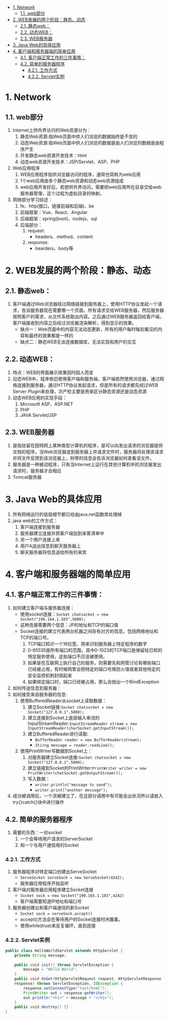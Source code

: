 
<!-- TOC -->

- [1. Network](#1-network)
  - [1.1. web部分](#11-web部分)
- [2. WEB发展的两个阶段：静态、动态](#2-web发展的两个阶段静态动态)
  - [2.1. 静态web：](#21-静态web)
  - [2.2. 动态WEB：](#22-动态web)
  - [2.3. WEB服务器](#23-web服务器)
- [3. Java Web的具体应用](#3-java-web的具体应用)
- [4. 客户端和服务器端的简单应用](#4-客户端和服务器端的简单应用)
  - [4.1. 客户端正常工作的三件事情：](#41-客户端正常工作的三件事情)
  - [4.2. 简单的服务器程序](#42-简单的服务器程序)
    - [4.2.1. 工作方式](#421-工作方式)
    - [4.2.2. Servlet实例](#422-servlet实例)

<!-- /TOC -->

# 1. Network

## 1.1. web部分
1. Internet上供外界访问的Web资源分为：
    1. 静态Web资源:指Web页面中供人们浏览的数据始终是不变的
    2. 动态Web资源:指Web页面中供人们浏览的数据是由人们浏览的数据是由程序产生
    3. 开发静态web资源开发技术：html
    4. 动态web资源开发技术：JSP/Servlet、ASP、PHP
2. Web应用程序
    1. WEB应用程序指供浏览器访问的程序，通常也简称为web应用
    2. 1个web应用由多个静态web资源和动态web资源组成
    3. web应用开发好后，若想供外界访问，需要把web应用所在目录交给web服务器管理，这个过程为虚拟目录的映射。
3. 网络部分学习综述：
    1. fe、http(接口，链接前端和后端)、be
    2. 前端框架：Vue、React、Angular
    3. 后端框架：spring(boot)、nodejs、sql
    4. 后端部分：
        1. request:
            + headers、method、content
        2. response:
            + hearders、body等
# 2. WEB发展的两个阶段：静态、动态

## 2.1. 静态web：
1. 客户端通过Web浏览器经过网络链接到服务器上，使用HTTP协议发起一个请求，告诉服务器现在需要哪一个页面，所有请求交给WEB服务器，然后服务器按照客户的需求，从文件系统取出内容。之后通过WEB服务器返回给客户端，客户端接收到内容之后经过浏览器渲染解析，得到显示的效果。
    + 缺点一：Web页面中的内容无法动态更新，所有的用户每时每刻看见的内容和最终的效果都是一样的
    + 缺点二：静态WEB无法连接数据库，无法实现和用户的交互

## 2.2. 动态WEB：
1. 特点：WEB的界面展示效果因时因人而变
2. 动态WEB中，程序依旧使用客户端和服务端，客户端依然使用浏览器，通过网络连接到服务器，通过HTTP协议发起请求，但是所有的请求都先经过WEB Server Plugin来处理，次产检主要是用来区分静态资源还是动态资源
3. 动态WEB应用的实现手段：
    1. Microsoft ASP、ASP.NET
    2. PHP
    3. JAVA Servlet/JSP

## 2.3. WEB服务器
1. 是指驻留在因特网上某种类型计算机的程序，是可以向发出请求的浏览器提供文档的程序。当Web浏览器连到服务器上并请求文件时，服务器将处理该请求并将文件反馈到该浏览器上，附带的信息会告诉浏览器如何查看该文件。
2. 服务器是一种被动程序，只有当Internet上运行在其他计算机中的浏览器发出请求时，服务器才会相应
3. Tomcat服务器

# 3. Java Web的具体应用
1. 所有网络运行的低层细节都已经由java.net函数库处理掉
2. java web的工作方式：
    1. 客户端连接到服务器
    2. 服务器建立连接并把客户端加到来客清单中
    3. 另一个用户连接上来
    4. 用户A送出信息到聊天服务器上
    5. 聊天服务器将信息送给所有的来宾
    
# 4. 客户端和服务器端的简单应用

## 4.1. 客户端正常工作的三件事情：
1. 如何建立客户端与服务器连接：
    + 使用socket连接：`Socket chatsocket = new Socket("196.164.1.103",5000);`
    + 这种连接需要两个信息：JP的地址和TCP的端口值
    + Socket连接的建立代表两台机器之间存有对方的信息，包括网络地址和TCP的端口号。
        1. TCP端口知识一个16位宽、用来识别服务器上特定程序的数字
        2. 0-65535是所有端口的范围，其中0-1023的TCP端口是保留给已知的特定服务使用，这些端口不应该被使用。
        3. 如果是在互联网上执行自己的服务，则需要先和网管讨论有哪些端口已经被占用，有时候网管会把特定的端口号用防火墙或者其他特定的安全监控机制封锁起来
        4. 如果绑定端口时，端口已经被占用，那么会抛出一个BindException
2. 如何传送信息到服务器：
3. 如何接受来自服务器的信息:
    1. 使用BufferedReader从socket上读取数据：
        1. 建立Socket链接:`Socket chatsocket = new Socket("127.0.0.1",5000);`
        2. 建立连接到Socket上底层输入串流的InputStreamReader:`InputStreamReader stream = new InputStreamReader(charSocket.getInputStream());`
        3. 建立BufferedReader进行读取:
            + `BufferReader reader = new BufferReader(stream);`
            + `Stirng message = reader.readLine();`
    2. 使用PrintWriter写数据到Socket上：
        1. 对服务器建立Socket连接:`Socket chatsocket = new Socket("127.0.0.1",5000);`
        2. 建立链接到Socket的PrintWriter:`PrintWriter writer = new PrintWriter(chatSocket.getOutputStream());`
        3. 写入数据：
            + `writer.println("message to send");`
            + `writer.print("another message");`
4. 成功被调用后，一个流被建立了，在这部分调用中有可能会出状况所以请放入try{}catch{}块中进行操作

## 4.2. 简单的服务器程序
1. 需要的东西：一对socket
    1. 一个会等待用户请求的ServerSocket
    2. 和一个与用户通信用的Socket

### 4.2.1. 工作方式
1. 服务器程序对特定端口创建出ServeSocket
    + `ServeSocket serveSock = new ServeSocket(4242);`
    + 服务器应用程序开始监听
2. 客户端对服务器应用程序建立Socket连接
    + `Socket sock = new Socket("190.165.1.103",4242)`
    + 客户端需要知道IP地址和端口号
3. 服务器创建出和客户端通信的新Socket
    + `Socket sock = serveSock.accept()`
    + accept()方法会在等待用户的Socket连接时闲置着。
    + 使用while(true)来反复循环，直到连接

### 4.2.2. Servlet实例
```java
public class HelloWorldServlet extends HttpServlet {
    private String message;
    
    public void init() throws ServletException {
        message = "Hello World";
    }
    public void doGet(HttpServletRequest request, HttpServletResponse
    response) throws ServletException, IOException {
        response.setContentType("text/html");
        PrintWriter out = response.getWriter();
        out.println("<h1>" + message + "</h1>");
    }
    public void destroy() {}
}
```